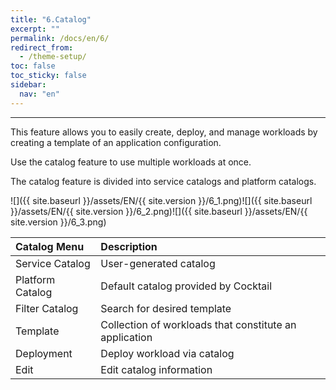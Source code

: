 ```yaml
---
title: "6.Catalog"
excerpt: ""
permalink: /docs/en/6/
redirect_from:
  - /theme-setup/
toc: false
toc_sticky: false
sidebar:
  nav: "en"
---
```



---

This feature allows you to easily create, deploy, and manage workloads by creating a template of an application configuration.

Use the catalog feature to use multiple workloads at once.

The catalog feature is divided into service catalogs and platform catalogs.

![]({{ site.baseurl }}/assets/EN/{{ site.version }}/6_1.png)![]({{ site.baseurl }}/assets/EN/{{ site.version }}/6_2.png)![]({{ site.baseurl }}/assets/EN/{{ site.version }}/6_3.png)

| **Catalog Menu** | **Description**                                        |
| :--------------- | :----------------------------------------------------- |
| Service Catalog  | User-generated catalog                                 |
| Platform Catalog | Default catalog provided by Cocktail                   |
| Filter Catalog   | Search for desired template                            |
| Template         | Collection of workloads that constitute an application |
| Deployment       | Deploy workload via catalog                            |
| Edit             | Edit catalog information                               |
